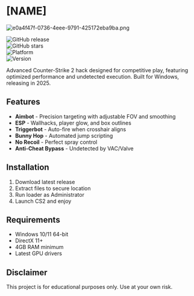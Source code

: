 # [NAME]

![e0a4f47f-0736-4eee-9791-425172eba9ba.png](https://i.postimg.cc/05LM1bYD/e0a4f47f-0736-4eee-9791-425172eba9ba.png)

![GitHub release](https://img.shields.io/github/release-date/[REPO]?label=Release%20Date&style=flat-square)  
![GitHub stars](https://img.shields.io/github/stars/[REPO]?style=flat-square)  
![Platform](https://img.shields.io/badge/Platform-Windows-blue?style=flat-square)  
![Version](https://img.shields.io/badge/Version-2025%20Ready-green?style=flat-square)  

Advanced Counter-Strike 2 hack designed for competitive play, featuring optimized performance and undetected execution. Built for Windows, releasing in 2025.

## Features

- **Aimbot** - Precision targeting with adjustable FOV and smoothing  
- **ESP** - Wallhacks, player glow, and box outlines  
- **Triggerbot** - Auto-fire when crosshair aligns  
- **Bunny Hop** - Automated jump scripting  
- **No Recoil** - Perfect spray control  
- **Anti-Cheat Bypass** - Undetected by VAC/Valve  

## Installation

1. Download latest release  
2. Extract files to secure location  
3. Run loader as Administrator  
4. Launch CS2 and enjoy  

## Requirements

- Windows 10/11 64-bit  
- DirectX 11+  
- 4GB RAM minimum  
- Latest GPU drivers  

## Disclaimer  

This project is for educational purposes only. Use at your own risk.